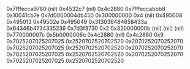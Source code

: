0x7fffecca9780 (nil) 0x4532c7 (nil) 0x4c2880 0x7fffeccabbb8 0x10041cb7e 0x7d0000004db450 0x300000000 0x4 (nil) 0x495008 0x495013 0x49502e 0x495049 0x313036484658433a 0x64346b4734335236 0x7d3f3730 0x2 0x320000000b (nil) (nil) (nil) 0x770000007c 0x5b0000006e 0x4c2880 (nil) 0x4c2880 0x9 0x7025207025207025 0x2520702520702520 0x2070252070252070 0x7025207025207025 0x2520702520702520 0x2070252070252070 0x7025207025207025 0x2520702520702520 0x2070252070252070 0x7025207025207025 0x2520702520702520
